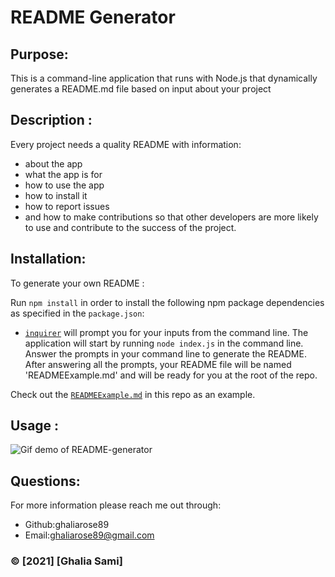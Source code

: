 # README Generator
## Purpose: 
This is a command-line application that runs with Node.js that dynamically generates a README.md file based on input about your project
## Description :
Every project needs a quality README with information:
* about the app 
* what the app is for
* how to use the app
* how to install it
* how to report issues
* and how to make contributions so that other developers are more likely to use and contribute to the success of the       project. 

## Installation:
To generate your own README :

Run `npm install` in order to install the following npm package dependencies as specified in the `package.json`:
* [`inquirer`](https://www.npmjs.com/package/inquirer) will prompt you for your inputs from the command line.
The application will start by running `node index.js` in the command line.
Answer the prompts in your command line to generate the README.
After answering all the prompts, your README file will be named 'READMEExample.md' and will be ready for you at the root of the repo.

Check out the [`READMEExample.md`](https://github.com/ghaliarose89/readme-generator/blob/main/README.md) in this repo as an example. 

## Usage :
![Gif demo of README-generator](README-Generator.gif)

## Questions:
For more information please reach  me out through:
 * Github:ghaliarose89
 * Email:ghaliarose89@gmail.com

### ©️ [2021] [Ghalia Sami]

